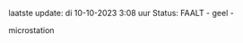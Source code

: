laatste update: 
di 10-10-2023  3:08   uur 
Status: FAALT - geel - 
<div class="service Y">microstation</div>